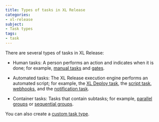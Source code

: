 ```yaml
---
title: Types of tasks in XL Release
categories:
- xl-release
subject:
- Task types
tags:
- task
---
```


There are several types of tasks in XL Release:

* Human tasks: A person performs an action and indicates when it is done; for example, [manual tasks](/xl-release/how-to/create-a-manual-task.html) and [gates](/xl-release/how-to/create-a-gate-task.html).

* Automated tasks: The XL Release execution engine performs an automated script; for example, the [XL Deploy task](/xl-release/how-to/create-an-xl-deploy-task.html), the [script task](/xl-release/how-to/create-a-script-task.html), [webhooks](/xl-release/how-to/create-a-webhook-task.html), and the [notification task](/xl-release/how-to/create-a-notification-task.html).

* Container tasks: Tasks that contain subtasks; for example, [parallel groups](/xl-release/how-to/create-a-parallel-group.html) or [sequential groups](/xl-release/how-to/create-a-sequential-group.html).

You can also create a [custom task type](/xl-release/how-to/create-custom-task-types-in-xl-release.html).
